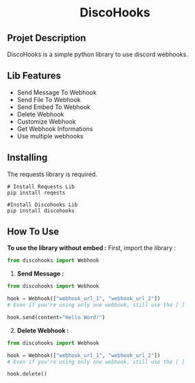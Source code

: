 <div align="center">

# DiscoHooks 
</div>

## Projet Description 
DiscoHooks is a simple python library to use discord webhooks.

## Lib Features 
- Send Message To Webhook
- Send File To Webhook
- Send Embed To Webhook
- Delete Webhook
- Customize Webhook
- Get Webhook Informations
- Use multiple webhooks

## Installing
The requests library is required.

```
# Install Requests Lib
pip install reqests

#Install Discohooks Lib
pip install discohooks
```

## How To Use
**To use the library without embed :**
First, import the library : 
```python
from discohooks import Webhook
```

1. **Send Message :**
```python
from discohooks import Webhook

hook = Webhook(["webhook_url_1", "webhook_url_2"])
# Even if you're using only one webhook, still use the [ ]

hook.send(content="Hello Word!")
```

2. **Delete Webhook :**
```python
from discohooks import Webhook

hook = Webhook(["webhook_url_1", "webhook_url_2"])
# Even if you're using only one webhook, still use the [ ]

hook.delete()
```
